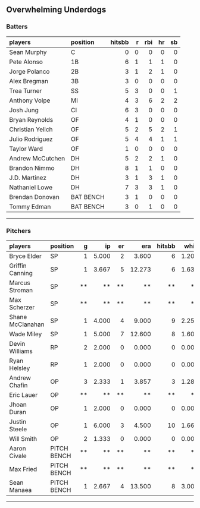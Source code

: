 ## Overwhelming Underdogs

### Batters

 
|players          |position  | hitsbb|  r| rbi| hr| sb| 
|:----------------|:---------|------:|--:|---:|--:|--:| 
|Sean Murphy      |C         |      0|  0|   0|  0|  0| 
|Pete Alonso      |1B        |      6|  1|   1|  1|  0| 
|Jorge Polanco    |2B        |      3|  1|   2|  1|  0| 
|Alex Bregman     |3B        |      3|  0|   0|  0|  0| 
|Trea Turner      |SS        |      5|  3|   0|  0|  1| 
|Anthony Volpe    |MI        |      4|  3|   6|  2|  2| 
|Josh Jung        |CI        |      6|  3|   0|  0|  0| 
|Bryan Reynolds   |OF        |      4|  1|   0|  0|  0| 
|Christian Yelich |OF        |      5|  2|   5|  2|  1| 
|Julio Rodriguez  |OF        |      5|  4|   4|  1|  1| 
|Taylor Ward      |OF        |      1|  0|   0|  0|  0| 
|Andrew McCutchen |DH        |      5|  2|   2|  1|  0| 
|Brandon Nimmo    |DH        |      8|  1|   1|  0|  0| 
|J.D. Martinez    |DH        |      3|  1|   3|  1|  0| 
|Nathaniel Lowe   |DH        |      7|  3|   3|  1|  0| 
|Brendan Donovan  |BAT BENCH |      3|  1|   0|  0|  0| 
|Tommy Edman      |BAT BENCH |      3|  0|   1|  0|  0| 

* * *

### Pitchers

 
|players          |position    |  g|    ip| er|    era| hitsbb|  whip| so|  w| sv| 
|:----------------|:-----------|--:|-----:|--:|------:|------:|-----:|--:|--:|--:| 
|Bryce Elder      |SP          |  1| 5.000|  2|  3.600|      6| 1.200|  3|  0|  0| 
|Griffin Canning  |SP          |  1| 3.667|  5| 12.273|      6| 1.636|  3|  0|  0| 
|Marcus Stroman   |SP          | **|    **| **|     **|     **|    **| **| **| **| 
|Max Scherzer     |SP          | **|    **| **|     **|     **|    **| **| **| **| 
|Shane McClanahan |SP          |  1| 4.000|  4|  9.000|      9| 2.250|  3|  0|  0| 
|Wade Miley       |SP          |  1| 5.000|  7| 12.600|      8| 1.600|  3|  0|  0| 
|Devin Williams   |RP          |  2| 2.000|  0|  0.000|      0| 0.000|  2|  1|  0| 
|Ryan Helsley     |RP          |  1| 2.000|  0|  0.000|      0| 0.000|  4|  1|  0| 
|Andrew Chafin    |OP          |  3| 2.333|  1|  3.857|      3| 1.286|  3|  0|  0| 
|Eric Lauer       |OP          | **|    **| **|     **|     **|    **| **| **| **| 
|Jhoan Duran      |OP          |  1| 2.000|  0|  0.000|      0| 0.000|  1|  0|  0| 
|Justin Steele    |OP          |  1| 6.000|  3|  4.500|     10| 1.667|  3|  1|  0| 
|Will Smith       |OP          |  2| 1.333|  0|  0.000|      0| 0.000|  3|  0|  2| 
|Aaron Civale     |PITCH BENCH | **|    **| **|     **|     **|    **| **| **| **| 
|Max Fried        |PITCH BENCH | **|    **| **|     **|     **|    **| **| **| **| 
|Sean Manaea      |PITCH BENCH |  1| 2.667|  4| 13.500|      8| 3.000|  4|  0|  0| 


* * *


